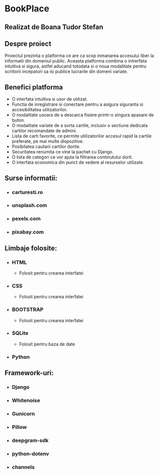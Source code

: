 # BookPlace
## Realizat de Boana Tudor Stefan

## Despre proiect

Proiectul prezinta o platforma ce are ca scop inmanarea accesului liber la informatii din domeniul public. Aceasta platforma combina o intrerfata intuitiva si sigura, astfel aducand totodata si o noua modalitate pentru scriitorii incepatori sa isi publice lucrarile din domeni variate.

## Benefici platforma

+ O interfata intuitiva si usor de utilizat.
+ Functia de inregistrare si conectare pentru a asigura siguranta si accesibilitatea utilizatorilor.
+ O modalitate usoara de a descarca fisiere printr-o singura apasare de buton.
+ O modalitate variate de a sorta cartile, inclusiv o sectiune dedicata cartilor recomandate de admini.
+ Lista de carti favorite, ce permite utilizatorilor accesul rapid la cartile preferate, pe mai multe dispozitive.
+ Posibilatea cautarii cartilor dorite.
+ Securitatea renumita ce vine la pachet cu Django.
+ O lista de categori ce vor ajuta la filtrarea continutului dorit.
+ O interfata economica din punct de vedere al resurselor utilizate.

## Surse informatii:
+ ### carturesti.ro
+ ### unsplash.com
+ ### pexels.com
+ ### pixabay.com


## Limbaje folosite:
+ ### HTML
   - Folosit pentru crearea interfatei
+ ### CSS
   - Folosit pentru crearea interfatei
+ ### BOOTSTRAP
   - Folosit pentru crearea interfatei
+ ### SQLite
   - Folosit pentru baza de date
+ ### Python

## Framework-uri:
+ ### Django
+ ### Whitenoise
+ ### Gunicorn
+ ### Pillow
+ ### deepgram-sdk
+ ### python-dotenv
+ ### channels
